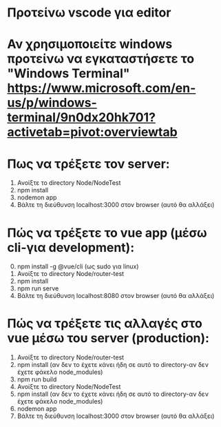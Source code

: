 # Προτείνω vscode για editor
# Αν χρησιμοποιείτε windows προτείνω να εγκαταστήσετε το "Windows Terminal" https://www.microsoft.com/en-us/p/windows-terminal/9n0dx20hk701?activetab=pivot:overviewtab


# Πως να τρέξετε τον server:

1. Ανοίξτε το directory Node/NodeTest
2. npm install
3. nodemon app
4. Βάλτε τη διεύθυνση localhost:3000 στον browser (αυτό θα αλλάξει)

# Πώς να τρέξετε το vue app (μέσω cli-για development):

0. npm install -g @vue/cli (ως sudo για linux)
1. Ανοίξτε το directory Node/router-test
2. npm install
3. npm run serve
4. Βάλτε τη διεύθυνση localhost:8080 στον browser (αυτό θα αλλάξει)

# Πώς να τρέξετε τις αλλαγές στο vue μέσω του server (production):
 
1. Ανοίξτε το directory Node/router-test
2. npm install (αν δεν το έχετε κάνει ήδη σε αυτό το directory-αν δεν έχετε φάκελο node_modules)
3. npm run build
4. Ανοίξτε το directory Node/NodeTest
5. npm install (αν δεν το έχετε κάνει ήδη σε αυτό το directory-αν δεν έχετε φάκελο node_modules)
6. nodemon app
7. Βάλτε τη διεύθυνση localhost:3000 στον browser (αυτό θα αλλάξει)